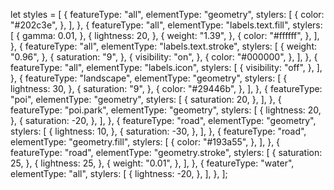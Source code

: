 let styles = [
  {
    featureType: "all",
    elementType: "geometry",
    stylers: [
      {
        color: "#202c3e",
      },
    ],
  },
  {
    featureType: "all",
    elementType: "labels.text.fill",
    stylers: [
      {
        gamma: 0.01,
      },
      {
        lightness: 20,
      },
      {
        weight: "1.39",
      },
      {
        color: "#ffffff",
      },
    ],
  },
  {
    featureType: "all",
    elementType: "labels.text.stroke",
    stylers: [
      {
        weight: "0.96",
      },
      {
        saturation: "9",
      },
      {
        visibility: "on",
      },
      {
        color: "#000000",
      },
    ],
  },
  {
    featureType: "all",
    elementType: "labels.icon",
    stylers: [
      {
        visibility: "off",
      },
    ],
  },
  {
    featureType: "landscape",
    elementType: "geometry",
    stylers: [
      {
        lightness: 30,
      },
      {
        saturation: "9",
      },
      {
        color: "#29446b",
      },
    ],
  },
  {
    featureType: "poi",
    elementType: "geometry",
    stylers: [
      {
        saturation: 20,
      },
    ],
  },
  {
    featureType: "poi.park",
    elementType: "geometry",
    stylers: [
      {
        lightness: 20,
      },
      {
        saturation: -20,
      },
    ],
  },
  {
    featureType: "road",
    elementType: "geometry",
    stylers: [
      {
        lightness: 10,
      },
      {
        saturation: -30,
      },
    ],
  },
  {
    featureType: "road",
    elementType: "geometry.fill",
    stylers: [
      {
        color: "#193a55",
      },
    ],
  },
  {
    featureType: "road",
    elementType: "geometry.stroke",
    stylers: [
      {
        saturation: 25,
      },
      {
        lightness: 25,
      },
      {
        weight: "0.01",
      },
    ],
  },
  {
    featureType: "water",
    elementType: "all",
    stylers: [
      {
        lightness: -20,
      },
    ],
  },
];
